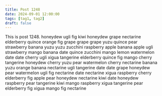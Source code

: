 ```yaml
---
title: Post 1248
date: 2024-09-01 12:00:00
tags: [tag1, tag2]
draft: false
---
```

This is post 1248.
honeydew
ugli
fig
kiwi
honeydew
grape
nectarine
elderberry
quince
orange
fig
grape
grape
grape
yuzu
quince
pear
strawberry
banana
yuzu
yuzu
zucchini
raspberry
apple
banana
apple
ugli
strawberry
mango
banana
date
quince
zucchini
mango
lemon
watermelon
date
date
cherry
ugli
xigua
tangerine
elderberry
quince
fig
mango
cherry
tangerine
honeydew
cherry
yuzu
pear
watermelon
cherry
nectarine
banana
yuzu
orange
banana
nectarine
ugli
tangerine
date
date
grape
honeydew
pear
watermelon
ugli
fig
nectarine
date
nectarine
xigua
raspberry
cherry
elderberry
fig
apple
pear
honeydew
nectarine
kiwi
date
honeydew
raspberry
pear
tangerine
kiwi
mango
raspberry
xigua
tangerine
pear
elderberry
fig
xigua
mango
fig
nectarine
